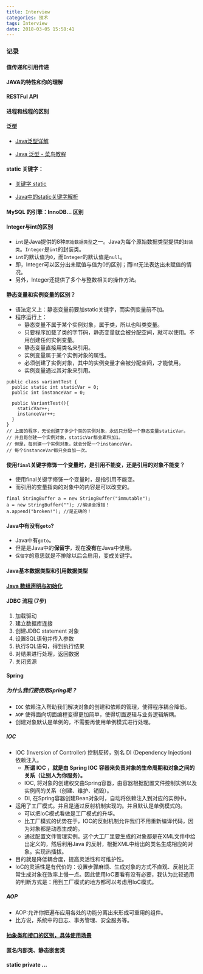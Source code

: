 ```yaml
---
title: Interview
categories: 技术
tags: Interview
date: 2018-03-05 15:58:41
---
```


### 记录
<!--more-->



#### 值传递和引用传递

#### JAVA的特性和你的理解

#### RESTFul API

#### 进程和线程的区别

#### 泛型

- [Java泛型详解](https://www.jianshu.com/p/463e0e4cbc89) 

- [Java 泛型 - 菜鸟教程](http://www.runoob.com/java/java-generics.html) 

  

#### static 关键字：

- [关键字 static](http://wiki.jikexueyuan.com/project/java-enhancement/java-seven.html) 

- [Java中的static关键字解析](https://www.cnblogs.com/dolphin0520/p/3799052.html) 



#### MySQL 的引擎：InnoDB... 区别

#### Integer与int的区别

- `int`是Java提供的8种`原始数据类型`之一。Java为每个原始数据类型提供的`封装类`。`Integer`是`int`的封装类。
- `int`的默认值为`0`，而`Integer`的默认值是`null`。
- 即，Integer可以区分出未赋值与值为0的区别；而int无法表达出未赋值的情况。
- 另外，Integer还提供了多个与整数相关的操作方法。

#### 静态变量和实例变量的区别？
- 语法定义上：静态变量前要加static关键字，而实例变量前不加。
- 程序运行上：
  - 静态变量不属于某个实例对象，属于类，所以也叫类变量。
  - 只要程序加载了类的字节码，静态变量就会被分配空间，就可以使用。不用创建任何实例变量。
  - 静态变量直接用类名来引用。
  - 实例变量属于某个实例对象的属性。
  - 必须创建了实例对象，其中的实例变量才会被分配空间，才能使用。
  - 实例变量通过其对象来引用。

```
public class variantTest {
  public static int staticVar = 0;
  public int instanceVar = 0;

  public VariantTest(){
    staticVar++;
    instanceVar++;
  }
}
// 上面的程序，无论创建了多少个类的实例对象，永远只分配一个静态变量staticVar。
// 并且每创建一个实例对象，staticVar都会累积加1。
// 但是，每创建一个实例对象，就会分配一个instanceVar。
// 每个instanceVar都只会自加一次。
```


#### 使用`final`关键字修饰一个变量时，是引用不能变，还是引用的对象不能变？
- 使用final关键字修饰一个变量时，是指引用不能变。
- 而引用的变量指向的对象中的内容是可以改变的。

```
final StringBuffer a = new StringBuffer("immutable");
a = new StringBuffer(""); //编译会报错！
a.append("broken!"); //是正确的！
```

#### Java中有没有`goto`?
- Java中有`goto`。
- 但是是Java中的**保留字**，现在**没有**在Java中使用。
- `保留字`的意思就是不排除以后会启用，变成关键字。

#### Java基本数据类型和引用数据类型

#### [Java 数组声明与初始化](https://echoguan.coding.me/2018/03/27/Java%E6%95%B0%E7%BB%84%E5%A3%B0%E6%98%8E%E4%B8%8E%E5%88%9D%E5%A7%8B%E5%8C%96/)

#### JDBC 流程 (7步)
  1. 加载驱动
  2. 建立数据库连接
  3. 创建JDBC statement 对象
  4. 设置SQL语句并传入参数
  5. 执行SQL语句，得到执行结果
  6. 对结果进行处理，返回数据
  7. 关闭资源


####  Spring
##### 为什么我们要使用Spring呢？
- `IOC` 依赖注入帮助我们解决对象的创建和依赖的管理，使得程序耦合降低。
- `AOP` 使得面向切面编程变得更加简单，使得切面逻辑与业务逻辑解耦。
- 创建对象默认是单例的，不需要再使用单例模式进行处理。

##### IOC
- IOC (Inversion of Controller) 控制反转，别名 DI (Dependency Injection) 依赖注入。
  - **所谓 IOC ，就是由 Spring IOC 容器来负责对象的生命周期和对象之间的关系（让别人为你服务）。**
  - IOC, 将对象的创建权交由Spring容器，由容器根据配置文件控制实例以及实例间的关系（创建、维护、销毁）。
  - DI, 在Spring容器创建Bean对象时，自动将依赖注入到对应的实例中。
- 运用了工厂模式。并且是通过反射机制实现的。并且默认是单例模式的。
  - 可以把IoC模式看做是工厂模式的升华。
  - 比工厂模式的优势在于，IOC的反射机制允许我们不用重新编译代码，因为对象都是动态生成的。
  - 通过配置文件管理实例。这个大工厂里要生成的对象都是在XML文件中给出定义的，然后利用Java 的反射，根据XML中给出的类名生成相应的对象。实现热插拔。
- 目的就是降低耦合度，提高灵活性和可维护性。
- IoC的灵活性是有代价的：设置步骤麻烦、生成对象的方式不直观、反射比正常生成对象在效率上慢一点。因此使用IoC要看有没有必要，我认为比较通用的判断方式是：用到工厂模式的地方都可以考虑用IoC模式。

##### AOP
- AOP:允许你把遍布应用各处的功能分离出来形成可重用的组件。
- 比方说，系统中的日志、事务管理、安全服务等。


####  [抽象类和接口的区别，具体使用场景](https://echoguan.coding.me/2018/03/06/%E6%8A%BD%E8%B1%A1%E7%B1%BB%E4%B8%8E%E6%8E%A5%E5%8F%A3/)

####  匿名内部类、静态嵌套类

#### static private ...
